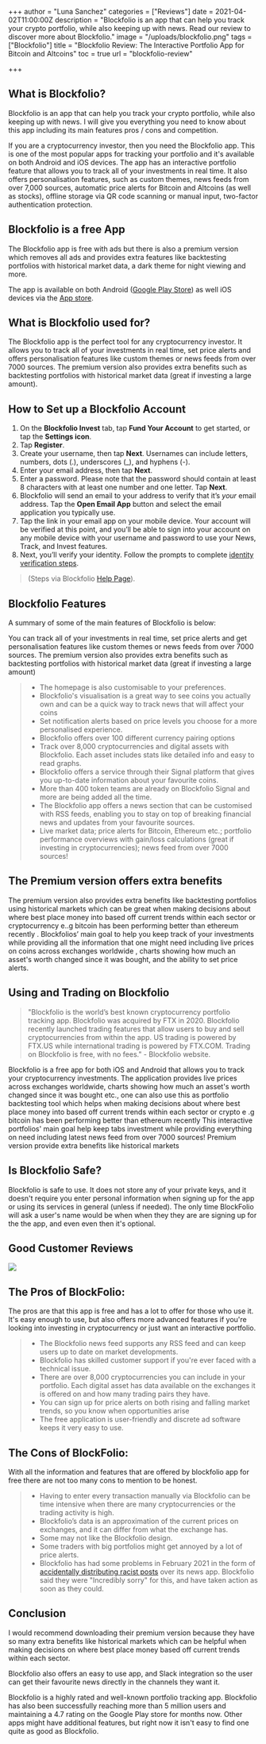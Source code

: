 +++
author = "Luna Sanchez"
categories = ["Reviews"]
date = 2021-04-02T11:00:00Z
description = "Blockfolio is an app that can help you track your crypto portfolio, while also keeping up with news.  Read our review to discover more about Blockfolio."
image = "/uploads/blockfolio.png"
tags = ["Blockfolio"]
title = "Blockfolio Review: The Interactive Portfolio App for Bitcoin and Altcoins"
toc = true
url = "blockfolio-review"

+++
## What is Blockfolio?

Blockfolio is an app that can help you track your crypto portfolio, while also keeping up with news. I will give you everything you need to know about this app including its main features pros / cons and competition.

If you are a cryptocurrency investor, then you need the Blockfolio app. This is one of the most popular apps for tracking your portfolio and it's available on both Android and iOS devices. The app has an interactive portfolio feature that allows you to track all of your investments in real time. It also offers personalisation features, such as custom themes, news feeds from over 7,000 sources, automatic price alerts for Bitcoin and Altcoins (as well as stocks), offline storage via QR code scanning or manual input, two-factor authentication protection.

## Blockfolio is a free App

The Blockfolio app is free with ads but there is also a premium version which removes all ads and provides extra features like backtesting portfolios with historical market data, a dark theme for night viewing and more.

The app is available on both Android ([Google Play Store](https://play.google.com/store/apps/details?id=com.blockfolio.blockfolio)) as well iOS devices via the [App store](https://apps.apple.com/us/app/blockfolio-bitcoin-altcoin/id1095564685).

## What is Blockfolio used for?

The Blockfolio app is the perfect tool for any cryptocurrency investor. It allows you to track all of your investments in real time, set price alerts and offers personalisation features like custom themes or news feeds from over 7000 sources. The premium version also provides extra benefits such as backtesting portfolios with historical market data (great if investing a large amount).

## How to Set up a Blockfolio Account

1. On the **Blockfolio Invest** tab, tap **Fund Your Account** to get started, or tap the **Settings icon**.
2. Tap **Register**.
3. Create your username, then tap **Next**. Usernames can include letters, numbers, dots (.), underscores (_), and hyphens (-).
4. Enter your email address, then tap **Next**.
5. Enter a password. Please note that the password should contain at least 8 characters with at least one number and one letter. Tap **Next**.
6. Blockfolio will send an email to your address to verify that it’s _your_ email address. Tap the **Open Email App** button and select the email application you typically use.
7. Tap the link in your email app on your mobile device. Your account will be verified at this point, and you’ll be able to sign into your account on any mobile device with your username and password to use your News, Track, and Invest features.
8. Next, you’ll verify your identity. Follow the prompts to complete [identity verification steps](https://help.blockfolio.com/hc/en-us/articles/1260801674549).

> (Steps via Blockfolio [Help Page](https://help.blockfolio.com/hc/en-us/articles/1260801656010-Getting-Started-with-Trading-in-Blockfolio)).

## Blockfolio Features

A summary of some of the main features of Blockfolio is below:

You can track all of your investments in real time, set price alerts and get personalisation features like custom themes or news feeds from over 7000 sources. The premium version also provides extra benefits such as backtesting portfolios with historical market data (great if investing a large amount)

> * The homepage is also customisable to your preferences.
> * Blockfolio's visualisation is a great way to see coins you actually own and can be a quick way to track news that will affect your coins
> * Set notification alerts based on price levels you choose for a more personalised experience.
> * Blockfolio offers over 100 different currency pairing options
> * Track over 8,000 cryptocurrencies and digital assets with Blockfolio. Each asset includes stats like detailed info and easy to read graphs.
> * Blockfolio offers a service through their Signal platform that gives you up-to-date information about your favourite coins.
> * More than 400 token teams are already on Blockfolio Signal and more are being added all the time.
> * The Blockfolio app offers a news section that can be customised with RSS feeds, enabling you to stay on top of breaking financial news and updates from your favourite sources.
> * Live market data; price alerts for Bitcoin, Ethereum etc.; portfolio performance overviews with gain/loss calculations (great if investing in cryptocurrencies); news feed from over 7000 sources!

## The Premium version offers extra benefits

The premium version also provides extra benefits like backtesting portfolios using historical markets which can be great when making decisions about where best place money into based off current trends within each sector or cryptocurrency e..g bitcoin has been performing better than ethereum recently . Blockfolios’ main goal to help you keep track of your investments while providing all the information that one might need including live prices on coins across exchanges worldwide , charts showing how much an asset's worth changed since it was bought, and the ability to set price alerts.

## Using and Trading on Blockfolio

> "Blockfolio is the world’s best known cryptocurrency portfolio tracking app. Blockfolio was acquired by FTX in 2020. Blockfolio recently launched trading features that allow users to buy and sell cryptocurrencies from within the app. US trading is powered by FTX.US while international trading is powered by FTX.COM. Trading on Blockfolio is free, with no fees." - Blockfolio website.

Blockfolio is a free app for both iOS and Android that allows you to track your cryptocurrency investments. The application provides live prices across exchanges worldwide, charts showing how much an asset's worth changed since it was bought etc., one can also use this as portfolio backtesting tool which helps when making decisions about where best place money into based off current trends within each sector or crypto e .g bitcoin has been performing better than ethereum recently This interactive portfolios' main goal help keep tabs investment while providing everything on need including latest news feed from over 7000 sources! Premium version provide extra benefits like historical markets

## Is Blockfolio Safe?

Blockfolio is safe to use. It does not store any of your private keys, and it doesn't require you enter personal information when signing up for the app or using its services in general (unless if needed). The only time BlockFolio will ask a user's name would be when when they they are are signing up for the the app, and even even then it's optional.

## Good Customer Reviews

![](/uploads/blockfolio-review.png)

## The Pros of BlockFolio:

The pros are that this app is free and has a lot to offer for those who use it. It's easy enough to use, but also offers more advanced features if you're looking into investing in cryptocurrency or just want an interactive portfolio.

> * The Blockfolio news feed supports any RSS feed and can keep users up to date on market developments.
> * Blockfolio has skilled customer support if you're ever faced with a technical issue.
> * There are over 8,000 cryptocurrencies you can include in your portfolio. Each digital asset has data available on the exchanges it is offered on and how many trading pairs they have.
> * You can sign up for price alerts on both rising and falling market trends, so you know when opportunities arise
> * The free application is user-friendly and discrete ad software keeps it very easy to use.

## The Cons of BlockFolio:

With all the information and features that are offered by blockfolio app for free there are not too many cons to mention to be honest.

> * Having to enter every transaction manually via Blockfolio can be time intensive when there are many cryptocurrencies or the trading activity is high.
> * Blockfolio’s data is an approximation of the current prices on exchanges, and it can differ from what the exchange has.
> * Some may not like the Blockfolio design.
> * Some traders with big portfolios might get annoyed by a lot of price alerts.
> * Blockfolio has had some problems in February 2021 in the form of [accidentally distributing racist posts](https://www.coindesk.com/blockfolio-racists-signals-apology-app) over its news app.  Blockfolio said they were "Incredibly sorry" for this, and have taken action as soon as they could.

## Conclusion

I would recommend downloading their premium version because they have so many extra benefits like historical markets which can be helpful when making decisions on where best place money based off current trends within each sector.

Blockfolio also offers an easy to use app, and Slack integration so the user can get their favourite news directly in the channels they want it.

Blockfolio is a highly rated and well-known portfolio tracking app. Blockfolio has also been successfully reaching more than 5 million users and maintaining a 4.7 rating on the Google Play store for months now. Other apps might have additional features, but right now it isn't easy to find one quite as good as Blockfolio.
